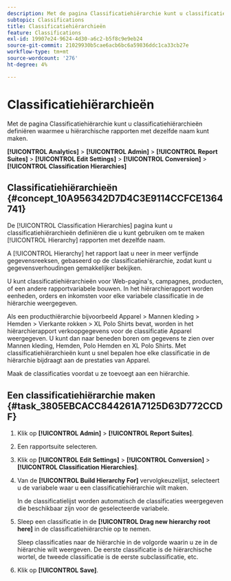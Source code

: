 ```yaml
---
description: Met de pagina Classificatiehiërarchie kunt u classificatiehiërarchieën definiëren waarmee u hiërarchische rapporten met dezelfde naam kunt maken.
subtopic: Classifications
title: Classificatiehiërarchieën
feature: Classifications
exl-id: 19907e24-9624-4d30-a6c2-b5f8c9e9eb24
source-git-commit: 21029930b5cae6acb6bc6a59836ddc1ca33cb27e
workflow-type: tm+mt
source-wordcount: '276'
ht-degree: 4%

---
```


# Classificatiehiërarchieën

Met de pagina Classificatiehiërarchie kunt u classificatiehiërarchieën definiëren waarmee u hiërarchische rapporten met dezelfde naam kunt maken.

**[!UICONTROL Analytics]** > **[!UICONTROL Admin]** > **[!UICONTROL Report Suites]** > **[!UICONTROL Edit Settings]** > **[!UICONTROL Conversion]** > **[!UICONTROL Classification Hierarchies]**

## Classificatiehiërarchieën {#concept_10A956342D7D4C3E9114CCFCE1364741}

De [!UICONTROL Classification Hierarchies] pagina kunt u classificatiehiërarchieën definiëren die u kunt gebruiken om te maken [!UICONTROL Hierarchy] rapporten met dezelfde naam.

A [!UICONTROL Hierarchy] het rapport laat u neer in meer verfijnde gegevensreeksen, gebaseerd op de classificatiehiërarchie, zodat kunt u gegevensverhoudingen gemakkelijker bekijken.

U kunt classificatiehiërarchieën voor Web-pagina&#39;s, campagnes, producten, of een andere rapportvariabele bouwen. In het hiërarchierapport worden eenheden, orders en inkomsten voor elke variabele classificatie in de hiërarchie weergegeven.

Als een producthiërarchie bijvoorbeeld Apparel > Mannen kleding > Hemden > Vierkante rokken > XL Polo Shirts bevat, worden in het hiërarchierapport verkoopgegevens voor de classificatie Apparel weergegeven. U kunt dan naar beneden boren om gegevens te zien over Mannen kleding, Hemden, Polo Hemden en XL Polo Shirts. Met classificatiehiërarchieën kunt u snel bepalen hoe elke classificatie in de hiërarchie bijdraagt aan de prestaties van Apparel.

Maak de classificaties voordat u ze toevoegt aan een hiërarchie.

## Een classificatiehiërarchie maken {#task_3805EBCACC844261A7125D63D772CCDF}

1. Klik op **[!UICONTROL Admin]** > **[!UICONTROL Report Suites]**.
1. Een rapportsuite selecteren.
1. Klik op **[!UICONTROL Edit Settings]** > **[!UICONTROL Conversion]** > **[!UICONTROL Classification Hierarchies]**.
1. Van de **[!UICONTROL Build Hierarchy For]** vervolgkeuzelijst, selecteert u de variabele waar u een classificatiehiërarchie wilt maken.

   In de classificatielijst worden automatisch de classificaties weergegeven die beschikbaar zijn voor de geselecteerde variabele.
1. Sleep een classificatie in de **[!UICONTROL Drag new hierarchy root here]** in de classificatiehiërarchie op te nemen.

   Sleep classificaties naar de hiërarchie in de volgorde waarin u ze in de hiërarchie wilt weergeven. De eerste classificatie is de hiërarchische wortel, de tweede classificatie is de eerste subclassificatie, etc.
1. Klik op **[!UICONTROL Save]**.
